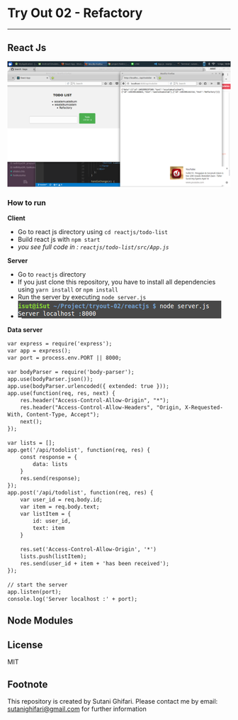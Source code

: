 # Try Out 02 - Refactory
***


## React Js
![](https://github.com/sutani/tryout-02/blob/master/reactjs/Screenshot_2017-04-12_18-09-17.png)

### How to run
**Client**
* Go to react js  directory using `cd reactjs/todo-list`
* Build react js with `npm start`
* _you see full code in : `reactjs/todo-list/src/App.js`_

**Server**
* Go to `reactjs` directory
* If you just clone this repository, you have to install all dependencies using `yarn install` or `npm install`
* Run the server by executing `node server.js`
* ![](https://github.com/sutani/tryout-02/blob/master/reactjs/Screenshot%20from%202017-04-08%2014:50:44.png)
 
**Data server**
```
var express = require('express');
var app = express();
var port = process.env.PORT || 8000;

var bodyParser = require('body-parser');
app.use(bodyParser.json()); 
app.use(bodyParser.urlencoded({ extended: true })); 
app.use(function(req, res, next) {
    res.header("Access-Control-Allow-Origin", "*");
    res.header("Access-Control-Allow-Headers", "Origin, X-Requested-With, Content-Type, Accept");
    next();
});

var lists = [];
app.get('/api/todolist', function(req, res) {
    const response = {
        data: lists
    }
    res.send(response);
});
app.post('/api/todolist', function(req, res) {
    var user_id = req.body.id;
    var item = req.body.text;
    var listItem = {
        id: user_id,
        text: item
    }

    res.set('Access-Control-Allow-Origin', '*')
    lists.push(listItem);
    res.send(user_id + item + 'has been received');
});

// start the server
app.listen(port);
console.log('Server localhost :' + port);
```
## Node Modules

## License
MIT

## Footnote
This repository is created by Sutani Ghifari. Please contact me by email: sutanighifari@gmail.com for further information

